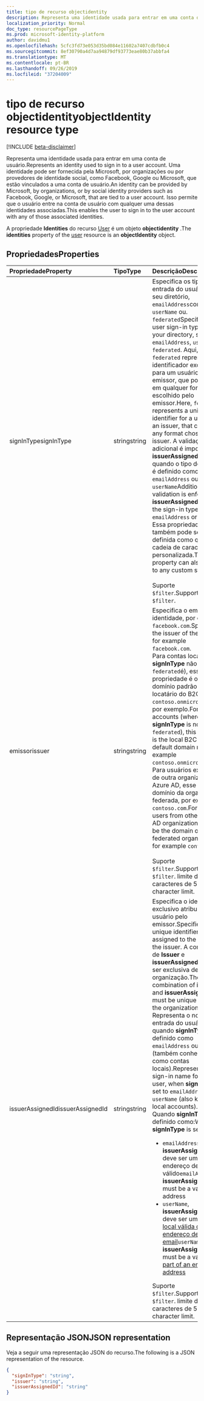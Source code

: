 ```yaml
---
title: tipo de recurso objectidentity
description: Representa uma identidade usada para entrar em uma conta de usuário.
localization_priority: Normal
doc_type: resourcePageType
ms.prod: microsoft-identity-platform
author: davidmu1
ms.openlocfilehash: 5cfc3fd73e053d35bd084e11602a7407cdbfb0c4
ms.sourcegitcommit: 8ef30790a4d7aa94879df93773eae80b37abbfa4
ms.translationtype: MT
ms.contentlocale: pt-BR
ms.lasthandoff: 09/26/2019
ms.locfileid: "37204009"
---
```

# <a name="objectidentity-resource-type"></a><span data-ttu-id="352cb-103">tipo de recurso objectidentity</span><span class="sxs-lookup"><span data-stu-id="352cb-103">objectIdentity resource type</span></span>

[!INCLUDE [beta-disclaimer](../../includes/beta-disclaimer.md)]

<span data-ttu-id="352cb-104">Representa uma identidade usada para entrar em uma conta de usuário.</span><span class="sxs-lookup"><span data-stu-id="352cb-104">Represents an identity used to sign in to a user account.</span></span> <span data-ttu-id="352cb-105">Uma identidade pode ser fornecida pela Microsoft, por organizações ou por provedores de identidade social, como Facebook, Google ou Microsoft, que estão vinculados a uma conta de usuário.</span><span class="sxs-lookup"><span data-stu-id="352cb-105">An identity can be provided by Microsoft, by organizations, or by social identity providers such as Facebook, Google, or Microsoft, that are tied to a user account.</span></span> <span data-ttu-id="352cb-106">Isso permite que o usuário entre na conta de usuário com qualquer uma dessas identidades associadas.</span><span class="sxs-lookup"><span data-stu-id="352cb-106">This enables the user to sign in to the user account with any of those associated identities.</span></span>

<span data-ttu-id="352cb-107">A propriedade **Identities** do recurso [User](user.md) é um objeto **objectidentity** .</span><span class="sxs-lookup"><span data-stu-id="352cb-107">The **identities** property of the [user](user.md) resource is an **objectIdentity** object.</span></span>

## <a name="properties"></a><span data-ttu-id="352cb-108">Propriedades</span><span class="sxs-lookup"><span data-stu-id="352cb-108">Properties</span></span>

| <span data-ttu-id="352cb-109">Propriedade</span><span class="sxs-lookup"><span data-stu-id="352cb-109">Property</span></span>   | <span data-ttu-id="352cb-110">Tipo</span><span class="sxs-lookup"><span data-stu-id="352cb-110">Type</span></span> |<span data-ttu-id="352cb-111">Descrição</span><span class="sxs-lookup"><span data-stu-id="352cb-111">Description</span></span>|
|:---------------|:--------|:----------|
|<span data-ttu-id="352cb-112">signInType</span><span class="sxs-lookup"><span data-stu-id="352cb-112">signInType</span></span>|<span data-ttu-id="352cb-113">string</span><span class="sxs-lookup"><span data-stu-id="352cb-113">string</span></span>| <span data-ttu-id="352cb-114">Especifica os tipos de entrada do usuário no seu diretório, `emailAddress`como `userName` ou. `federated`</span><span class="sxs-lookup"><span data-stu-id="352cb-114">Specifies the user sign-in types in your directory, such as `emailAddress`, `userName` or `federated`.</span></span> <span data-ttu-id="352cb-115">Aqui, `federated` representa um identificador exclusivo para um usuário de um emissor, que pode estar em qualquer formato escolhido pelo emissor.</span><span class="sxs-lookup"><span data-stu-id="352cb-115">Here, `federated` represents a unique identifier for a user from an issuer, that can be in any format chosen by the issuer.</span></span> <span data-ttu-id="352cb-116">A validação adicional é imposta no **issuerAssignedId** quando o tipo de entrada é definido como `emailAddress` ou. `userName`</span><span class="sxs-lookup"><span data-stu-id="352cb-116">Additional validation is enforced on **issuerAssignedId** when the sign-in type is set to `emailAddress` or `userName`.</span></span> <span data-ttu-id="352cb-117">Essa propriedade também pode ser definida como qualquer cadeia de caracteres personalizada.</span><span class="sxs-lookup"><span data-stu-id="352cb-117">This property can also be set to any custom string.</span></span><br><br><span data-ttu-id="352cb-118">Suporte `$filter`.</span><span class="sxs-lookup"><span data-stu-id="352cb-118">Supports `$filter`.</span></span>|
|<span data-ttu-id="352cb-119">emissor</span><span class="sxs-lookup"><span data-stu-id="352cb-119">issuer</span></span>|<span data-ttu-id="352cb-120">string</span><span class="sxs-lookup"><span data-stu-id="352cb-120">string</span></span>|<span data-ttu-id="352cb-121">Especifica o emissor da identidade, por exemplo `facebook.com`.</span><span class="sxs-lookup"><span data-stu-id="352cb-121">Specifies the issuer of the identity, for example `facebook.com`.</span></span><br><span data-ttu-id="352cb-122">Para contas locais (onde **signInType** não `federated`é), essa propriedade é o nome de domínio padrão do locatário do B2C local `contoso.onmicrosoft.com`, por exemplo.</span><span class="sxs-lookup"><span data-stu-id="352cb-122">For local accounts (where **signInType** is not `federated`), this property is the local B2C tenant default domain name, for example `contoso.onmicrosoft.com`.</span></span><br><span data-ttu-id="352cb-123">Para usuários externos de outra organização do Azure AD, esse será o domínio da organização federada, por exemplo `contoso.com`.</span><span class="sxs-lookup"><span data-stu-id="352cb-123">For external users from other Azure AD organization, this will be the domain of the federated organization, for example `contoso.com`.</span></span><br><br><span data-ttu-id="352cb-124">Suporte `$filter`.</span><span class="sxs-lookup"><span data-stu-id="352cb-124">Supports `$filter`.</span></span> <span data-ttu-id="352cb-125">limite de caracteres de 512.</span><span class="sxs-lookup"><span data-stu-id="352cb-125">512 character limit.</span></span>|
|<span data-ttu-id="352cb-126">issuerAssignedId</span><span class="sxs-lookup"><span data-stu-id="352cb-126">issuerAssignedId</span></span>|<span data-ttu-id="352cb-127">string</span><span class="sxs-lookup"><span data-stu-id="352cb-127">string</span></span>|<span data-ttu-id="352cb-128">Especifica o identificador exclusivo atribuído ao usuário pelo emissor.</span><span class="sxs-lookup"><span data-stu-id="352cb-128">Specifies the unique identifier assigned to the user by the issuer.</span></span> <span data-ttu-id="352cb-129">A combinação de **Issuer** e **issuerAssignedId** deve ser exclusiva dentro da organização.</span><span class="sxs-lookup"><span data-stu-id="352cb-129">The combination of **issuer** and **issuerAssignedId** must be unique within the organization.</span></span> <span data-ttu-id="352cb-130">Representa o nome de entrada do usuário, quando **signInType** é definido como `emailAddress` ou `userName` (também conhecido como contas locais).</span><span class="sxs-lookup"><span data-stu-id="352cb-130">Represents the sign-in name for the user, when **signInType** is set to `emailAddress` or `userName` (also known as local accounts).</span></span><br><span data-ttu-id="352cb-131">Quando **signInType** é definido como:</span><span class="sxs-lookup"><span data-stu-id="352cb-131">When **signInType** is set to:</span></span> <ul><li><span data-ttu-id="352cb-132">`emailAddress`, **issuerAssignedId** deve ser um endereço de email válido</span><span class="sxs-lookup"><span data-stu-id="352cb-132">`emailAddress`, **issuerAssignedId** must be a valid email address</span></span></li><li><span data-ttu-id="352cb-133">`userName`, **issuerAssignedId** deve ser uma [parte local válida de um endereço de email](https://tools.ietf.org/html/rfc3696#section-3)</span><span class="sxs-lookup"><span data-stu-id="352cb-133">`userName`, **issuerAssignedId** must be a valid [local part of an email address](https://tools.ietf.org/html/rfc3696#section-3)</span></span></li></ul><span data-ttu-id="352cb-134">Suporte `$filter`.</span><span class="sxs-lookup"><span data-stu-id="352cb-134">Supports `$filter`.</span></span> <span data-ttu-id="352cb-135">limite de caracteres de 512.</span><span class="sxs-lookup"><span data-stu-id="352cb-135">512 character limit.</span></span>|

## <a name="json-representation"></a><span data-ttu-id="352cb-136">Representação JSON</span><span class="sxs-lookup"><span data-stu-id="352cb-136">JSON representation</span></span>

<span data-ttu-id="352cb-137">Veja a seguir uma representação JSON do recurso.</span><span class="sxs-lookup"><span data-stu-id="352cb-137">The following is a JSON representation of the resource.</span></span>

<!-- {
  "blockType": "resource",
  "optionalProperties": [

  ],
  "@odata.type": "microsoft.graph.objectIdentity"
}-->

```json
{
  "signInType": "string",
  "issuer": "string",
  "issuerAssignedId": "string"
}
```

<!-- uuid: 8fcb5dbc-d5aa-4681-8e31-b001d5168d79
2015-10-25 14:57:30 UTC -->
<!--
{
  "type": "#page.annotation",
  "description": "objectIdentity resource",
  "keywords": "",
  "section": "documentation",
  "tocPath": "",
  "suppressions": []
}
-->
